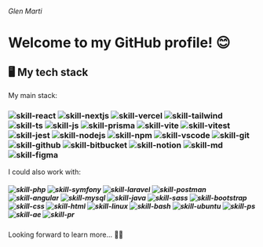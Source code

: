 ###### Glen Marti

# Welcome to my GitHub profile! 😊

## 🖥️ My tech stack

My main stack:

### ![skill-react](https://skillicons.dev/icons?i=react&theme=light) ![skill-nextjs](https://skillicons.dev/icons?i=nextjs&theme=light) ![skill-vercel](https://skillicons.dev/icons?i=vercel&theme=light) ![skill-tailwind](https://skillicons.dev/icons?i=tailwind&theme=light) ![skill-ts](https://skillicons.dev/icons?i=ts&theme=light) ![skill-js](https://skillicons.dev/icons?i=js&theme=light) ![skill-prisma](https://skillicons.dev/icons?i=prisma&theme=light) ![skill-vite](https://skillicons.dev/icons?i=vite&theme=light) ![skill-vitest](https://skillicons.dev/icons?i=vitest&theme=light) ![skill-jest](https://skillicons.dev/icons?i=jest&theme=light) ![skill-nodejs](https://skillicons.dev/icons?i=nodejs&theme=light) ![skill-npm](https://skillicons.dev/icons?i=npm&theme=light) ![skill-vscode](https://skillicons.dev/icons?i=vscode&theme=light) ![skill-git](https://skillicons.dev/icons?i=git&theme=light) ![skill-github](https://skillicons.dev/icons?i=github&theme=light) ![skill-bitbucket](https://skillicons.dev/icons?i=bitbucket&theme=light) ![skill-notion](https://skillicons.dev/icons?i=notion&theme=light) ![skill-md](https://skillicons.dev/icons?i=md&theme=light) ![skill-figma](https://skillicons.dev/icons?i=figma&theme=light)

I could also work with:

##### ![skill-php](https://skillicons.dev/icons?i=php&theme=light) ![skill-symfony](https://skillicons.dev/icons?i=symfony&theme=light) ![skill-laravel](https://skillicons.dev/icons?i=laravel&theme=light) ![skill-postman](https://skillicons.dev/icons?i=postman&theme=light) ![skill-angular](https://skillicons.dev/icons?i=angular&theme=light) ![skill-mysql](https://skillicons.dev/icons?i=mysql&theme=light) ![skill-java](https://skillicons.dev/icons?i=java&theme=light) ![skill-sass](https://skillicons.dev/icons?i=sass&theme=light) ![skill-bootstrap](https://skillicons.dev/icons?i=bootstrap&theme=light) ![skill-css](https://skillicons.dev/icons?i=css&theme=light) ![skill-html](https://skillicons.dev/icons?i=html&theme=light) ![skill-linux](https://skillicons.dev/icons?i=linux&theme=light) ![skill-bash](https://skillicons.dev/icons?i=bash&theme=light) ![skill-ubuntu](https://skillicons.dev/icons?i=ubuntu&theme=light) ![skill-ps](https://skillicons.dev/icons?i=ps&theme=light) ![skill-ae](https://skillicons.dev/icons?i=ae&theme=light) ![skill-pr](https://skillicons.dev/icons?i=pr&theme=light)

Looking forward to learn more... 📘📖

<!--START_SECTION:waka-->

<!--END_SECTION:waka-->

<!--
**HodeonArtz/HodeonArtz** is a ✨ _special_ ✨ repository because its `README.md` (this file) appears on your GitHub profile.

Here are some ideas to get you started:

- 🔭 I’m currently working on ...
- 🌱 I’m currently learning ...
- 👯 I’m looking to collaborate on ...
- 🤔 I’m looking for help with ...
- 💬 Ask me about ...
- 📫 How to reach me: ...
- 😄 Pronouns: ...
- ⚡ Fun fact: ...
-->
